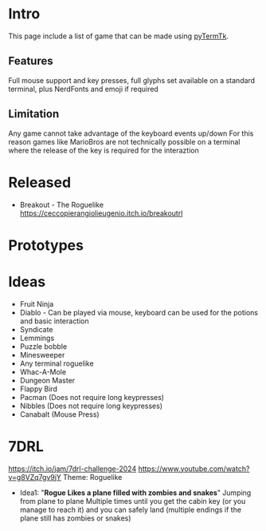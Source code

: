 # Intro
This page include a list of game that can be made using [pyTermTk](https://github.com/ceccopierangiolieugenio/pyTermTk).

## Features
Full mouse support and key presses, full glyphs set available on a standard terminal, plus NerdFonts and emoji if required

## Limitation
Any game cannot take advantage of the keyboard events up/down
For this reason games like MarioBros are not technically possible on a terminal where the release of the key is required for the interaztion


# Released
* Breakout - The Roguelike
  https://ceccopierangiolieugenio.itch.io/breakoutrl

# Prototypes

# Ideas
* Fruit Ninja
* Diablo - Can be played via mouse, keyboard can be used for the potions and basic interaction
* Syndicate
* Lemmings
* Puzzle bobble
* Minesweeper
* Any terminal roguelike
* Whac-A-Mole
* Dungeon Master
* Flappy Bird
* Pacman (Does not require long keypresses)
* Nibbles (Does not require long keypresses)
* Canabalt (Mouse Press)

# 7DRL
https://itch.io/jam/7drl-challenge-2024
https://www.youtube.com/watch?v=g8VZq7gv9jY
Theme: Roguelike

* Idea1:
  "**Rogue Likes a plane filled with zombies and snakes**"
 Jumping from plane to plane Multiple times until you get the cabin key (or you manage to reach it) and you can safely land (multiple endings if the plane still has zombies or snakes)